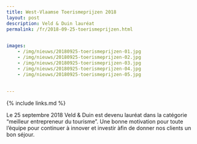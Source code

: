```yaml
---
title: West-Vlaamse Toerismeprijzen 2018
layout: post
description: Veld & Duin lauréat
permalink: /fr/2018-09-25-toerismeprijzen.html

    
images: 
    - /img/nieuws/20180925-toerismeprijzen-01.jpg
    - /img/nieuws/20180925-toerismeprijzen-02.jpg
    - /img/nieuws/20180925-toerismeprijzen-03.jpg
    - /img/nieuws/20180925-toerismeprijzen-04.jpg
    - /img/nieuws/20180925-toerismeprijzen-05.jpg
    
    
---
```


{% include links.md %}

Le 25 septembre 2018 Veld & Duin est devenu lauréat dans la catégorie “meilleur entrepreneur du tourisme”. Une bonne motivation pour toute l’équipe pour continuer à innover et investir àfin de donner nos clients un bon séjour.
